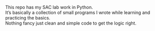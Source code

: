 This repo has my SAC lab work in Python.  
It’s basically a collection of small programs I wrote while learning and practicing the basics.  
Nothing fancy just clean and simple code to get the logic right.

